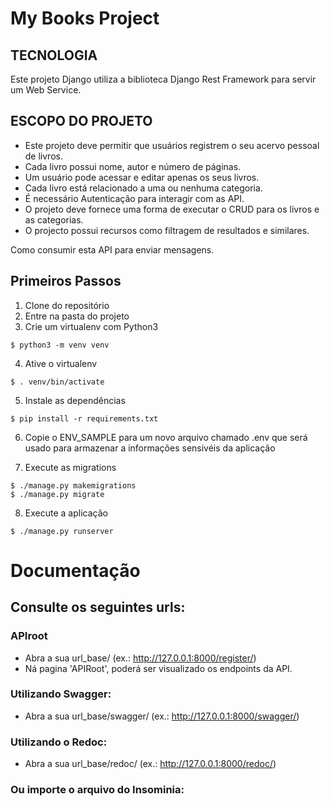 # My Books Project


##  TECNOLOGIA

Este projeto Django utiliza a biblioteca Django Rest Framework para
servir um Web Service.

## ESCOPO DO PROJETO


  - Este projeto deve permitir que usuários registrem o seu acervo pessoal de livros. 
  - Cada livro possui nome, autor e número de páginas.
  - Um usuário pode acessar e editar apenas os seus livros.
  - Cada livro está relacionado a uma ou nenhuma categoria.
  - É necessário Autenticação para interagir com as API.
  - O projeto deve fornece uma forma de executar o CRUD para os livros e as categorias. 
  - O projecto possui recursos como filtragem de resultados e similares.


Como consumir esta API para enviar mensagens.

## Primeiros Passos

1. Clone do  repositório
2. Entre na pasta do projeto
3. Crie um virtualenv com Python3
  ```
  $ python3 -m venv venv
  ```
4. Ative o virtualenv
   
  ```
  $ . venv/bin/activate
  ```
5. Instale as dependências

  ```
  $ pip install -r requirements.txt
  ```
   
6. Copie o ENV_SAMPLE para um novo arquivo chamado .env que será usado para
armazenar a informações sensivéis da aplicação

7. Execute as migrations
  ```
  $ ./manage.py makemigrations
  $ ./manage.py migrate
  ```
8. Execute a aplicação

  ```
  $ ./manage.py runserver
  ```

# Documentação


## Consulte os seguintes urls:

### APIroot
  - Abra a sua url_base/ (ex.: http://127.0.0.1:8000/register/)
  - Ná pagina 'APIRoot', poderá ser visualizado os endpoints da API.

### Utilizando Swagger:
   - Abra a sua url_base/swagger/ (ex.: http://127.0.0.1:8000/swagger/)


### Utilizando o Redoc:
  - Abra a sua url_base/redoc/ (ex.: http://127.0.0.1:8000/redoc/)

### Ou importe o arquivo do Insominia:
 

